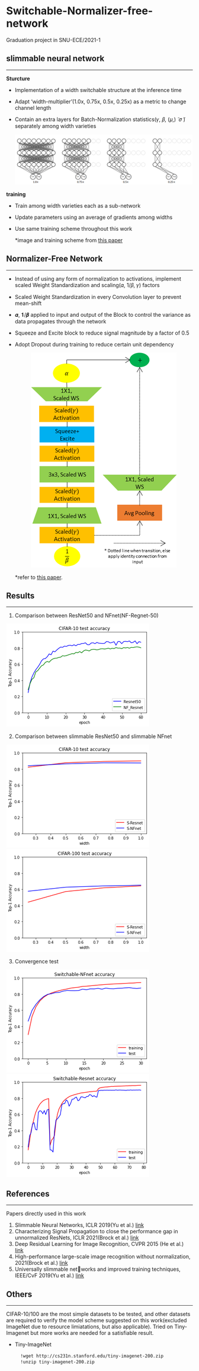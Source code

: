 # Switchable-Normalizer-free-network
Graduation project in SNU-ECE/2021-1 



## slimmable neural network
------
**Sturcture**
-  Implementation of a width switchable structure at the inference time
- Adapt ‘width-multiplier’(1.0x, 0.75x, 0.5x, 0.25x) as a metric to change channel length
- Contain an extra layers for Batch-Normalization statistics(𝛾, 𝛽, (𝜇,) ̃  𝜎 ̃) separately among width varieties
  
    <p align="center">
    <img src="./images/snet.png">
    </p>

**training**
-  Train among width varieties each as a sub-network
-  Update parameters using an average of gradients among widths
-  Use same training scheme throughout this work

    *image and training scheme from [this paper](https://arxiv.org/abs/1812.08928)

## Normalizer-Free Network
------
- Instead of using any form of normalization to activations, implement scaled Weight Standardization and  scaling(𝛼,  1/𝛽, 𝛾) factors

- Scaled Weight Standardization in every Convolution layer to prevent mean-shift

- 𝜶,   𝟏/𝜷    applied to input and output of the Block to control the variance as data propagates through the network

- Squeeze and Excite block to reduce signal magnitude by a factor of 0.5

- Adopt Dropout during training to reduce certain unit dependency 
  
    <p align="center">
    <img src="./images/normalizer_free_block.png">
    </p>

    *refer to [this paper](https://arxiv.org/abs/2101.08692).


## Results
------
1. Comparison between ResNet50 and NFnet(NF-Regnet-50)
   
 ![CIFAR-10 Accuracy comparison](./images/res_nf_res.png)

2. Comparison between slimmable ResNet50 and slimmable NFnet
   
 ![CIFAR-10 Accuracy comparison](./images/cifar_10_snet.png)
 ![CIFAR-100 Accuracy comparison](./images/cifar_100_snet.png)

3. Convergence test
 
 ![Convergence of S-NFnet](./images/conv_nfnet.png)
 ![Convergence of S-Resnet](./images/conv_res.png)

## References
------
Papers directly used in this work

1. Slimmable Neural Networks, ICLR 2019(Yu et al.) [link](https://arxiv.org/abs/1812.08928)
2. Characterizing Signal Propagation to close the performance gap in unnormalized ResNets, ICLR 2021(Brock et al.) [link](https://arxiv.org/abs/2101.08692)
3. Deep Residual Learning for Image Recognition, CVPR 2015 (He et al.) [link](https://arxiv.org/abs/1512.03385)
4. High-performance large-scale image recognition without normalization, 2021(Brock et al.) [link](https://arxiv.org/abs/2102.06171)
5. Universally slimmable networks and improved training techniques, IEEE/CvF 2019(Yu et al.) [link](https://arxiv.org/abs/1903.05134)

## Others
------
CIFAR-10/100 are the most simple datasets to be tested, and other datasets are required to verify the model scheme suggested on this work(excluded ImageNet due to resource limiatations, but also applicable). Tried on Tiny-Imagenet but more works are needed for a satisfiable result.

- Tiny-ImageNet
  <pre><code>  !wget http://cs231n.stanford.edu/tiny-imagenet-200.zip
    !unzip tiny-imagenet-200.zip
  </code></pre>
  
